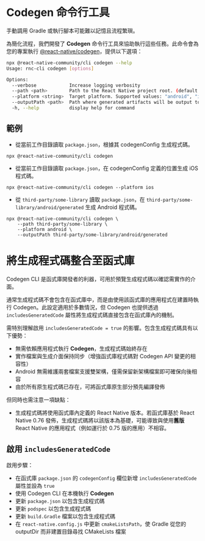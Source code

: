 # Codegen 命令行工具

手動調用 Gradle 或執行腳本可能難以記憶且流程繁瑣。

為簡化流程，我們開發了 **Codegen** 命令行工具來協助執行這些任務。此命令會為您的專案執行 [@react-native/codegen](https://www.npmjs.com/package/@react-native/codegen)，提供以下選項：

```sh
npx @react-native-community/cli codegen --help
Usage: rnc-cli codegen [options]

Options:
  --verbose            Increase logging verbosity
  --path <path>        Path to the React Native project root. (default: "/Users/MyUsername/projects/my-app")
  --platform <string>  Target platform. Supported values: "android", "ios", "all". (default: "all")
  --outputPath <path>  Path where generated artifacts will be output to.
  -h, --help           display help for command
```

## 範例

- 從當前工作目錄讀取 `package.json`，根據其 codegenConfig 生成程式碼。

```shell
npx @react-native-community/cli codegen
```

- 從當前工作目錄讀取 `package.json`，在 codegenConfig 定義的位置生成 iOS 程式碼。

```shell
npx @react-native-community/cli codegen --platform ios
```

- 從 `third-party/some-library` 讀取 `package.json`，在 `third-party/some-library/android/generated` 生成 Android 程式碼。

```shell
npx @react-native-community/cli codegen \
    --path third-party/some-library \
    --platform android \
    --outputPath third-party/some-library/android/generated
```

# 將生成程式碼整合至函式庫

Codegen CLI 是函式庫開發者的利器，可用於預覽生成程式碼以確認需實作的介面。

通常生成程式碼不會包含在函式庫中，而是由使用該函式庫的應用程式在建置時執行 Codegen。此設定適用於多數情況，但 Codegen 也提供透過 `includesGeneratedCode` 屬性將生成程式碼直接包含在函式庫內的機制。

需特別理解啟用 `includesGeneratedCode = true` 的影響。包含生成程式碼具有以下優勢：

- 無需依賴應用程式執行 **Codegen**，生成程式碼始終存在
- 實作檔案與生成介面保持同步（增強函式庫程式碼對 Codegen API 變更的相容性）
- Android 無需維護兩套檔案支援雙架構，僅需保留新架構檔案即可確保向後相容
- 由於所有原生程式碼已存在，可將函式庫原生部分預先編譯發佈

但同時也需注意一項缺點：

- 生成程式碼將使用函式庫內定義的 React Native 版本。若函式庫基於 React Native 0.76 發佈，生成程式碼將以該版本為基礎，可能導致與使用**舊版** React Native 的應用程式（例如運行於 0.75 版的應用）不相容。

## 啟用 `includesGeneratedCode`

啟用步驟：

- 在函式庫 `package.json` 的 `codegenConfig` 欄位新增 `includesGeneratedCode` 屬性並設為 `true`
- 使用 Codegen CLI 在本機執行 **Codegen**
- 更新 `package.json` 以包含生成程式碼
- 更新 `podspec` 以包含生成程式碼
- 更新 `build.Gradle` 檔案以包含生成程式碼
- 在 `react-native.config.js` 中更新 `cmakeListsPath`，使 Gradle 從您的 outputDir 而非建置目錄尋找 CMakeLists 檔案